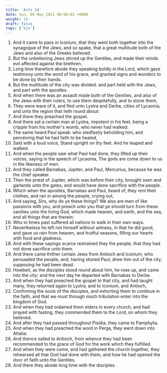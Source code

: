 ```yaml
---
title: 'Acts 14'
date: Sun, 09 May 2021 00:00:01 +0000
weight: 14
draft: false
tags: ['kjv'] 
---
```


1. And it came to pass in Iconium, that they went both together into the synagogue of the Jews, and so spake, that a great multitude both of the Jews and also of the Greeks believed.
2. But the unbelieving Jews stirred up the Gentiles, and made their minds evil affected against the brethren.
3. Long time therefore abode they speaking boldly in the Lord, which gave testimony unto the word of his grace, and granted signs and wonders to be done by their hands.
4. But the multitude of the city was divided: and part held with the Jews, and part with the apostles.
5. And when there was an assault made both of the Gentiles, and also of the Jews with their rulers, to use them despitefully, and to stone them,
6. They were ware of it, and fled unto Lystra and Derbe, cities of Lycaonia, and unto the region that lieth round about:
7. And there they preached the gospel.
8. And there sat a certain man at Lystra, impotent in his feet, being a cripple from his mother's womb, who never had walked:
9. The same heard Paul speak: who stedfastly beholding him, and perceiving that he had faith to be healed,
10. Said with a loud voice, Stand upright on thy feet. And he leaped and walked.
11. And when the people saw what Paul had done, they lifted up their voices, saying in the speech of Lycaonia, The gods are come down to us in the likeness of men.
12. And they called Barnabas, Jupiter; and Paul, Mercurius, because he was the chief speaker.
13. Then the priest of Jupiter, which was before their city, brought oxen and garlands unto the gates, and would have done sacrifice with the people.
14. Which when the apostles, Barnabas and Paul, heard of, they rent their clothes, and ran in among the people, crying out,
15. And saying, Sirs, why do ye these things? We also are men of like passions with you, and preach unto you that ye should turn from these vanities unto the living God, which made heaven, and earth, and the sea, and all things that are therein:
16. Who in times past suffered all nations to walk in their own ways.
17. Nevertheless he left not himself without witness, in that he did good, and gave us rain from heaven, and fruitful seasons, filling our hearts with food and gladness.
18. And with these sayings scarce restrained they the people, that they had not done sacrifice unto them.
19. And there came thither certain Jews from Antioch and Iconium, who persuaded the people, and, having stoned Paul, drew him out of the city, supposing he had been dead.
20. Howbeit, as the disciples stood round about him, he rose up, and came into the city: and the next day he departed with Barnabas to Derbe.
21. And when they had preached the gospel to that city, and had taught many, they returned again to Lystra, and to Iconium, and Antioch,
22. Confirming the souls of the disciples, and exhorting them to continue in the faith, and that we must through much tribulation enter into the kingdom of God.
23. And when they had ordained them elders in every church, and had prayed with fasting, they commended them to the Lord, on whom they believed.
24. And after they had passed throughout Pisidia, they came to Pamphylia.
25. And when they had preached the word in Perga, they went down into Attalia:
26. And thence sailed to Antioch, from whence they had been recommended to the grace of God for the work which they fulfilled.
27. And when they were come, and had gathered the church together, they rehearsed all that God had done with them, and how he had opened the door of faith unto the Gentiles.
28. And there they abode long time with the disciples.
